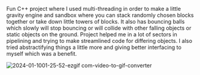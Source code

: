 Fun C++ project where I used multi-threading in order to make a little gravity engine and sandbox where you can stack randomly chosen blocks together or take down little towers of blocks. It also has bouncing balls which slowly will stop bouncing or will collide with other falling objects or static objects on the ground. 
Project helped me in a lot of sectors in pipelining and trying to make streamlined code for differing objects. I also tried abstractifying things a little more and giving better interfacing to myself which was a benefit.

![2024-01-1001-25-52-ezgif com-video-to-gif-converter](https://github.com/Kingerthanu/java_physicsEngine/assets/76754592/10dea34c-5ad5-412c-a9cf-c44448df58f6)
